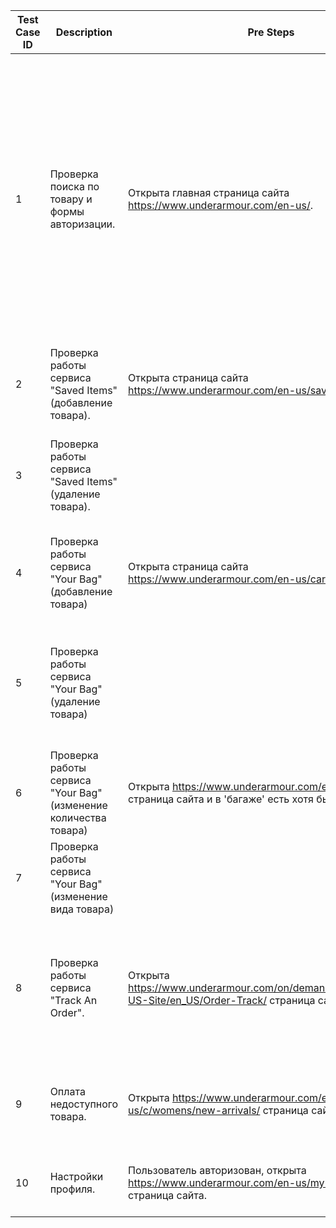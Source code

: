 | Test Case ID | Description | Pre Steps | Steps | Expected  Result | Status | Comment |
| --- | --- | --- | --- | --- | --- | --- |
| 1 | Проверка поиска по товару и формы авторизации. | Открыта главная страница сайта https://www.underarmour.com/en-us/. | Нажать на текстовое поле "Search UA", ввести "---", нажать Enter. В окне авторизации ввести "no", нажать Enter. Закрыть форму авторизации. | В окне авторизации появится предупреждение о неверной форме email. Никаких товаров не найдено. | Pass | Когда пользователь впервые заходит на сайт и решает воспользоваться формой поиска, сайт, прежде чем показать результаты, предлагает пользователю пройти авторизацию. Если же пользователь является постоянным посетителем сайта, то предложение об авторизации появляться не будет. | 
| 2 | Проверка работы сервиса "Saved Items" (добавление товара). | Открыта страница сайта https://www.underarmour.com/en-us/saved-items/ | Добавить несколько вещей в избранное, перейти в раздел. | В избранном отображаются выбранные вещи. | Pass |
| 3 | Проверка работы сервиса "Saved Items" (удаление товара). | | Удалить все вещи из избранного. | Удаление прошло успешно, появились разделы: "Shop Men", "Shop Women", "Shop Boys", "Shop Girls".
| 4 | Проверка работы сервиса "Your Bag" (добавление товара) | Открыта страница сайта  https://www.underarmour.com/en-us/cart/ | Выбрать несколько вещей разных размеров с помощью кнопки "Add to Bag". | Все добавленные вещи корректно отображаются в сервисе. | Pass | В том числе должны сохраняться размеры. |
| 5 | Проверка работы сервиса "Your Bag" (удаление товара) | | Удалить все вещи. | Удаление прошло успешно, появилось следующее сообщение: "Uh-oh. It's empty! Don't know where to start? Here's the gear everyone's after." |
| 6 | Проверка работы сервиса "Your Bag" (изменение количества товара) | Открыта https://www.underarmour.com/en-us/cart/ страница сайта и в 'багаже' есть хотя бы один товар. | Изменить количество товара с 1 до 10. | Цена и количество товара были изменены. | Pass |
| 7 | Проверка работы сервиса "Your Bag" (изменение вида товара) | | Нажать на кнопку "Edit", выбрать другой цвет и 'количество' товара. | Все изменения отобразились корректно. | Pass | 
| 8 | Проверка работы сервиса "Track An Order". | Открыта https://www.underarmour.com/on/demandware.store/Sites-US-Site/en_US/Order-Track/ страница сайта. | Ввести в текстовое поле "Order Number": "156432324". В Email: "a@gmail.com". | Появилось сообщение следующего содержания: "Sorry! We’re experiencing a system issue and cannot retrieve your order right now. Please try back later." | Pass |
| 9 | Оплата недоступного товара. | Открыта https://www.underarmour.com/en-us/c/womens/new-arrivals/ страница сайта | Найти вещь и выбрать недоступный размер, нажать на кнопку PayPai. | Оплата недоступна, появилось предупреждение: "Out of stock - please select a different size" | Pass |
| 10 | Настройки профиля. | Пользователь авторизован, открыта https://www.underarmour.com/en-us/my-account/ страница сайта. | Ввести во все текстовые поля '1', кроме поля "Phone": "1111111111". | Никаких предупреждений нет | Fail | ??? | 
